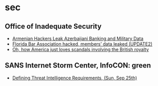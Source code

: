# sec

## Office of Inadequate Security
- [Armenian Hackers Leak Azerbaijani Banking and Military Data](https://www.databreaches.net/armenian-hackers-leak-azerbaijani-banking-and-military-data/)
- [Florida Bar Association hacked, members’ data leaked (UPDATE2)](https://www.databreaches.net/florida-bar-association-hacked-members-data-leaked/)
- [Oh, how America just loves scandals involving the British royalty](https://www.databreaches.net/oh-how-america-just-loves-scandals-involving-the-british-royalty/)

## SANS Internet Storm Center, InfoCON: green
- [Defining Threat Intelligence Requirements, (Sun, Sep 25th)](https://isc.sans.edu/diary.html?storyid=21519&rss)


